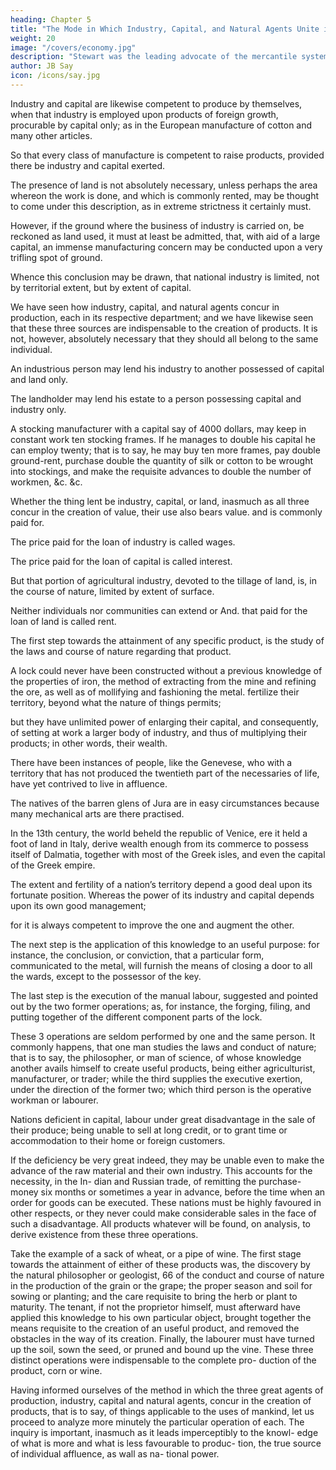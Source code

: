 ```yaml
---
heading: Chapter 5
title: "The Mode in Which Industry, Capital, and Natural Agents Unite in Production"
weight: 20
image: "/covers/economy.jpg"
description: "Stewart was the leading advocate of the mercantile system. Its maxim is: The wealth of one set of men is derived from the impoverishment of another"
author: JB Say
icon: /icons/say.jpg
---
```



Industry and capital are likewise competent to produce by themselves, when that industry is employed upon products of foreign growth, procurable by capital only; as in the European manufacture of cotton and many other articles. 

So that every class of manufacture is competent to raise products, provided there be industry and capital exerted. 

The presence of land is not absolutely necessary, unless perhaps the area whereon the work is done, and which is commonly rented, may be thought to come under this description, as in extreme strictness it certainly must. 

However, if the ground where the business of industry is carried on, be reckoned as land used, it must at least be admitted, that, with aid of a large capital, an immense manufacturing concern may be conducted upon a very trifling spot of ground. 

Whence this conclusion may be drawn, that national industry is limited, not by territorial extent, but by extent of capital.

We have seen how industry, capital, and natural agents concur in production, each in its respective department; and we have likewise seen that these three sources are indispensable to the creation of products. It is not, however, absolutely necessary that they should all belong to the same individual.

An industrious person may lend his industry to another possessed of capital and land only.

The landholder may lend his estate to a person possessing capital and industry only.

A stocking manufacturer with a capital say of 4000 dollars, may keep in constant work ten stocking frames. If he manages to double his capital he can employ twenty; that is to say, he may buy ten more frames, pay double ground-rent, purchase double the quantity of silk or cotton to be wrought into stockings, and make the requisite advances to double the number of workmen, &c. &c.

Whether the thing lent be industry, capital, or land, inasmuch as all three concur in the creation of value, their use also bears value. and is commonly paid for.

The price paid for the loan of industry is called wages.

The price paid for the loan of capital is called interest.

But that portion of agricultural industry, devoted to the tillage of land, is, in the course of nature, limited by extent of surface. 

Neither individuals nor communities can extend or
And. that paid for the loan of land is called rent.


The first step towards the attainment of any specific product, is the study of the laws and course of nature regarding that product. 

A lock could never have been constructed without a previous knowledge of the properties of iron, the method of
extracting from the mine and refining the ore, as well as of mollifying and fashioning the metal.
fertilize their territory, beyond what the nature of things permits; 

but they have unlimited power of enlarging their capital, and consequently, of setting at work a larger body of industry, and thus of multiplying their products; in other words, their wealth.

There have been instances of people, like the Genevese, who with a territory that has not produced the twentieth part of the necessaries of life, have yet contrived to live in affluence.

The natives of the barren glens of Jura are in easy circumstances because many mechanical arts are there practised. 

In the 13th century, the world beheld the republic of Venice, ere it held a foot of land in Italy, derive wealth enough from its commerce to possess itself of Dalmatia, together with most of the Greek isles, and even the capital of the Greek empire.

The extent and fertility of a nation’s territory depend a good deal upon its fortunate position. Whereas the power of its industry and capital depends upon its own good management;

for it is always competent to improve the one and augment
the other.

The next step is the application of this knowledge to an useful purpose: for instance, the conclusion, or conviction, that a particular form, communicated to the metal, will furnish the means of closing a door to all the wards, except to the possessor of the key.

The last step is the execution of the manual labour, suggested and pointed out by the two former operations; as, for instance, the forging, filing, and putting together of the different component parts of the lock.

These 3 operations are seldom performed by one and the same person. It commonly happens, that one man studies the laws and conduct of nature; that is to say, the philosopher, or man of science, of whose knowledge another avails himself to create useful products, being either agriculturist, manufacturer, or trader; while the third supplies the executive exertion, under the direction of the former two; which third person is the operative workman or labourer. 

Nations deficient in capital, labour under great disadvantage in the sale of their produce; being unable to sell at long credit, or to grant time or accommodation to their home or foreign customers. 

If the deficiency be very great indeed, they may
be unable even to make the advance of the raw material and
their own industry. This accounts for the necessity, in the In-
dian and Russian trade, of remitting the purchase-money six
months or sometimes a year in advance, before the time when
an order for goods can be executed. These nations must be
highly favoured in other respects, or they never could make
considerable sales in the face of such a disadvantage.
All products whatever will be found, on analysis, to derive
existence from these three operations.

Take the example of a sack of wheat, or a pipe of wine. The first stage towards the attainment of either of these products
was, the discovery by the natural philosopher or geologist, 66
of the conduct and course of nature in the production of the
grain or the grape; the proper season and soil for sowing or
planting; and the care requisite to bring the herb or plant to
maturity. The tenant, if not the proprietor himself, must afterward have applied this knowledge to his own particular object, brought together the means requisite to the creation of
an useful product, and removed the obstacles in the way of its
creation. Finally, the labourer must have turned up the soil,
sown the seed, or pruned and bound up the vine. These three
distinct operations were indispensable to the complete pro-
duction of the product, corn or wine.

Having informed ourselves of the method in which the three
great agents of production, industry, capital and natural agents,
concur in the creation of products, that is to say, of things
applicable to the uses of mankind, let us proceed to analyze
more minutely the particular operation of each. The inquiry
is important, inasmuch as it leads imperceptibly to the knowl-
edge of what is more and what is less favourable to produc-
tion, the true source of individual affluence, as wall as na-
tional power.

